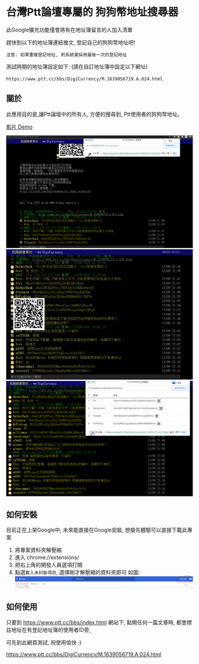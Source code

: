 # 台灣Ptt論壇專屬的 狗狗幣地址搜尋器

此Google擴充功能僅會將有在地址簿留言的人加入清單

趕快到以下的地址簿連結推文, 登記自己的狗狗幣地址吧!

`注意: 如果重複登記地址, 則系統會採用最後一次的登記地址`

測試時期的地址簿設定如下: (請在自訂地址簿中設定以下網址)

`https://www.ptt.cc/bbs/DigiCurrency/M.1639056719.A.024.html`

## 關於
此應用目的是,讓Ptt論壇中的所有人, 
方便的搜尋到, 
Ptt使用者的狗狗幣地址。

[影片 Demo](https://www.youtube.com/watch?v=_QHaZa7bfBs)

![img](doc/doge_ptt_effect.gif)
![img](doc/show-qrcode.jpg)
![img](doc/show-muti-search.PNG)

## 如何安裝
目前正在上架Google中, 未來能直接在Google安裝,
想搶先體驗可以直接下載此專案

1. 將專案資料夾解壓縮
2. 進入 chrome://extensions/
3. 把右上角的開發人員選項打開
4. 點選`載入未封裝項目`, 選擇剛才解壓縮的資料夾即可
如圖: 
![img](doc/how-to-start.PNG)

## 如何使用
只要到 https://www.ptt.cc/bbs/index.html 網站下, 
點開任何一篇文章時,
都會標註地址在有登記地址簿的使用者ID旁,

可先到此網頁測試, 祝使用愉快 :)

https://www.ptt.cc/bbs/DigiCurrency/M.1639056719.A.024.html








